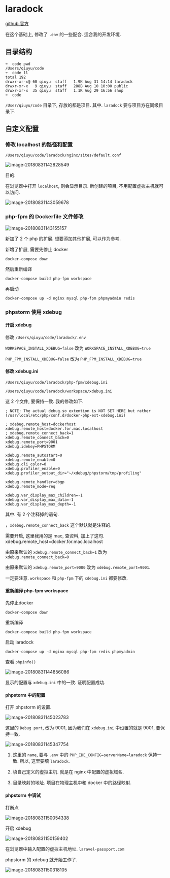 # laradock

[github 官方](https://github.com/laradock/laradock)

在这个基础上, 修改了 `.env` 的一些配合. 适合我的开发环境. 


## 目录结构

```shell
➜  code pwd
/Users/qiuyu/code
➜  code ll
total 192
drwxr-xr-x@ 60 qiuyu  staff   1.9K Aug 31 14:14 laradock
drwxr-xr-x   9 qiuyu  staff   288B Aug 10 10:00 public
drwxr-xr-x  35 qiuyu  staff   1.1K Aug 29 16:56 shop
➜  code
```

`/User/qiuyu/code` 目录下, 存放的都是项目. 其中. `laradock` 要与项目方在同级目录下.



## 自定义配置

### 修改 localhost 的路径和配置

`/Users/qiuyu/code/laradock/nginx/sites/default.conf`

![image-20180831142828549](assets/image-20180831142828549.png)

 目的: 

在浏览器中打开 `localhost`, 则会显示目录. 新创建的项目, 不用配置虚拟主机就可以访问. 

![image-20180831143059678](assets/image-20180831143059678.png)



### php-fpm 的 Dockerfile 文件修改

![image-20180831143155157](assets/image-20180831143155157.png)

新加了 2 个 php 的扩展. 想要添加其他扩展, 可以作为参考.

新增了扩展, 需要先停止 docker

`docker-compose down`

然后重新编译

`docker-compose build php-fpm workspace`

再启动

`docker-compose up -d nginx mysql php-fpm phpmyadmin redis`

### phpstorm 使用 xdebug

#### 开启 xdebug

修改 `/Users/qiuyu/code/laradock/.env`

`WORKSPACE_INSTALL_XDEBUG=false` 改为 `WORKSPACE_INSTALL_XDEBUG=true`

`PHP_FPM_INSTALL_XDEBUG=false` 改为 `PHP_FPM_INSTALL_XDEBUG=true`

#### 修改 xdebug.ini

`/Users/qiuyu/code/laradock/php-fpm/xdebug.ini`

`/Users/qiuyu/code/laradock/workspace/xdebug.ini`

这 2 个文件, 要保持一致. 我的修改如下. 

```shell
; NOTE: The actual debug.so extention is NOT SET HERE but rather (/usr/local/etc/php/conf.d/docker-php-ext-xdebug.ini)

; xdebug.remote_host=dockerhost
xdebug.remote_host=docker.for.mac.localhost
; xdebug.remote_connect_back=1
xdebug.remote_connect_back=0
xdebug.remote_port=9001
xdebug.idekey=PHPSTORM

xdebug.remote_autostart=0
xdebug.remote_enable=0
xdebug.cli_color=0
xdebug.profiler_enable=0
xdebug.profiler_output_dir="~/xdebug/phpstorm/tmp/profiling"

xdebug.remote_handler=dbgp
xdebug.remote_mode=req

xdebug.var_display_max_children=-1
xdebug.var_display_max_data=-1
xdebug.var_display_max_depth=-1

```

其中. 有 2 个注释掉的语句. 

`; xdebug.remote_connect_back` 这个默认就是注释的. 

需要开启, 这里我用的是 mac, 查资料, 加上了这句. xdebug.remote_host=docker.for.mac.localhost

由原来默认的 `xdebug.remote_connect_back=1` 改为 `xdebug.remote_connect_back=0`

由原来默认的 `xdebug.remote_port=9000`  改为 `xdebug.remote_port=9001`.

一定要注意. `workspace` 和 `php-fpm` 下的 `xdebug.ini` 都要修改. 

#### 重新编译 php-fpm workspace

先停止docker

`docker-compose down`

重新编译

`docker-compose build php-fpm workspace`

启动 laradock

`docker-compose up -d nginx mysql php-fpm redis phpmyadmin`

查看 `phpinfo()`

![image-20180831144856086](assets/image-20180831144856086.png)

显示的配置与 `xdebug.ini` 中的一致. 证明配置成功. 



#### phpstorm 中的配置



打开 phpstorm 的设置. 

![image-20180831145023783](assets/image-20180831145023783.png)

这里的 `Debug port`, 改为 9001, 因为我们在 `xdebug.ini` 中设置的就是 9001, 要保持一致. 


![image-20180831145347754](assets/image-20180831145347754.png)

1. 这里的 `name`, 要与 `.env` 中的 `PHP_IDE_CONFIG=serverName=laradock` 保持一致. 所以, 这里要填 `laradock`.

2. 填自己定义的虚拟主机. 就是在 nginx 中配置的虚拟域名.

3. 目录映射的地址. 项目在物理主机中和 docker 中的路径映射.

#### phpstorm 中调试

打断点

![image-20180831150054338](assets/image-20180831150054338.png)

开启 xdebug


![image-20180831150159402](assets/image-20180831150159402.png)



在浏览器中输入配置的虚拟主机地址. `laravel-passport.com`

phpstorm 的 xdebug 就开始工作了. 

![image-20180831150318105](assets/image-20180831150318105.png)
